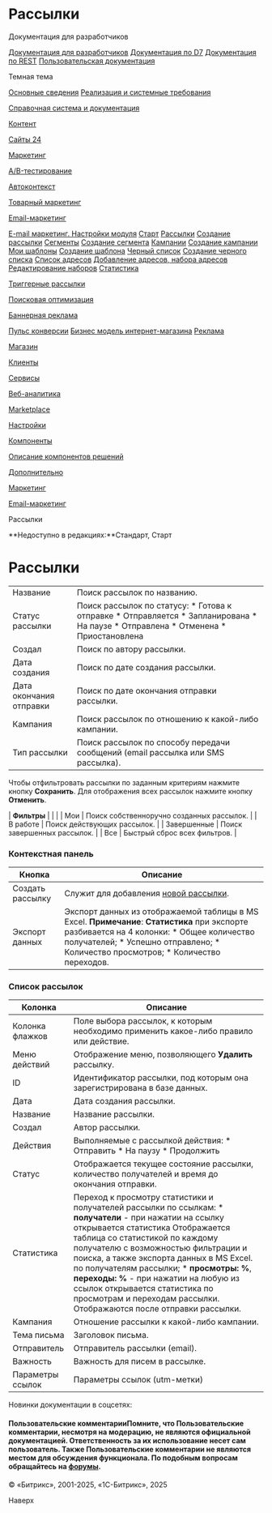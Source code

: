 # Рассылки

Документация для разработчиков

[Документация для разработчиков](https://dev.1c-bitrix.ru/api_help/)
[Документация по D7](https://dev.1c-bitrix.ru/api_d7/)
[Документация по REST](https://dev.1c-bitrix.ru/rest_help/)
[Пользовательская документация](https://dev.1c-bitrix.ru/user_help/)

Темная тема

[Основные сведения](/user_help/index.php)
[Реализация и системные требования](/user_help/reqintro.php)

[Справочная система и документация](/user_help/help/index.php)

[Контент](/user_help/content/index.php)

[Сайты 24](/user_help/sites24/index.php)

[Маркетинг](/user_help/marketing/index.php)

[A/B-тестирование](/user_help/marketing/ab_testing/index.php)

[Автоконтекст](/user_help/marketing/context_adv/index.php)

[Товарный маркетинг](/user_help/marketing/discounts/index.php)

[Email-маркетинг](/user_help/marketing/sender/index.php)

[E-mail маркетинг. Настройки модуля](/user_help/marketing/sender/settings_email_marketing.php)
[Старт](/user_help/marketing/sender/start.php)
[Рассылки](/user_help/marketing/sender/sender_mailing_admin.php)
[Создание рассылки](/user_help/marketing/sender/create.php)
[Сегменты](/user_help/marketing/sender/segments.php)
[Создание сегмента](/user_help/marketing/sender/segment_creation.php)
[Кампании](/user_help/marketing/sender/campaigns.php)
[Создание кампании](/user_help/marketing/sender/campaign_creation.php)
[Мои шаблоны](/user_help/marketing/sender/sender_template_admin.php)
[Создание шаблона](/user_help/marketing/sender/sender_template_edit.php)
[Черный список](/user_help/marketing/sender/black_list.php)
[Создание черного списка](/user_help/marketing/sender/creating_black_list.php)
[Список адресов](/user_help/marketing/sender/sender_contact_admin.php)
[Добавление адресов, набора адресов](/user_help/marketing/sender/sender_contact_import.php)
[Редактирование наборов](/user_help/marketing/sender/editing_sets.php)
[Статистика](/user_help/marketing/sender/sender_statistics.php)

[Триггерные рассылки](/user_help/marketing/triggered_emails/index.php)

[Поисковая оптимизация](/user_help/marketing/seo/index.php)

[Баннерная реклама](/user_help/marketing/advertising/index.php)

[Пульс конверсии](/user_help/marketing/conversion_pulse.php)
[Бизнес модель интернет-магазина](/user_help/marketing/web_store_business_model.php)
[Реклама](/user_help/marketing/ads.php)

[Магазин](/user_help/store/index.php)

[Клиенты](/user_help/clients/index.php)

[Сервисы](/user_help/service/index.php)

[Веб-аналитика](/user_help/statistic/index.php)

[Marketplace](/user_help/marketplace/index.php)

[Настройки](/user_help/settings/index.php)

[Компоненты](/user_help/components/index.php)

[Описание компонентов решений](/user_help/description_decisions/index.php)

[Дополнительно](/user_help/additional/index.php)

[Маркетинг](/user_help/marketing/index.php)

[Email-маркетинг](/user_help/marketing/sender/index.php)

Рассылки

**Недоступно в редакциях:**Стандарт, Старт

# Рассылки

|  |  |
| --- | --- |
| Название | Поиск рассылок по названию. |
| Статус рассылки | Поиск рассылок по статусу:  * Готова к отправке * Отправляется * Запланирована * На паузе * Отправлена * Отменена * Приостановлена |
| Создал | Поиск по автору рассылки. |
| Дата создания | Поиск по дате создания рассылки. |
| Дата окончания отправки | Поиск по дате окончания отправки рассылки. |
| Кампания | Поиск рассылок по отношению к какой-либо кампании. |
| Тип рассылки | Поиск рассылок по способу передачи сообщений (email рассылка или SMS рассылка). |

Чтобы отфильтровать рассылки по заданным критериям нажмите кнопку **Сохранить**. Для отображения всех рассылок нажмите кнопку **Отменить**.

| **Фильтры** | | |
| Мои | Поиск собственноручно созданных рассылок. |
| В работе | Поиск действующих рассылок. |
| Завершенные | Поиск завершенных рассылок. |
| Все | Быстрый сброс всех фильтров. |

### Контекстная панель

| Кнопка | Описание |
| --- | --- |
| Создать рассылку | Служит для добавления [новой рассылки](/user_help/marketing/sender/create.php). |
| Экспорт данных | Экспорт данных из отображаемой таблицы в MS Excel. **Примечание**: **Статистика** при экспорте разбивается на 4 колонки:  * Общее количество получателей; * Успешно отправлено; * Количество просмотров; * Количество переходов. |

### Список рассылок

| Колонка | Описание |
| --- | --- |
| Колонка флажков | Поле выбора рассылок, к которым необходимо применить какое-либо правило или действие. |
| Меню действий | Отображение меню, позволяющего **Удалить** рассылку. |
| ID | Идентификатор рассылки, под которым она зарегистрирована в базе данных. |
| Дата | Дата создания рассылки. |
| Название | Название рассылки. |
| Создал | Автор рассылки. |
| Действия | Выполняемые с рассылкой действия:  * Отправить * На паузу * Продолжить |
| Статус | Отображается текущее состояние рассылки, количество получателей и время до окончания отправки. |
| Статистика | Переход к просмотру статистики и получателей рассылки по ссылкам:  * **получатели** - при нажатии на ссылку открывается   статистика      Отображается таблица со статистикой по каждому получателю с возможностью фильтрации и поиска, а также экспорта данных в MS Excel.   по получателям рассылки; * **просмотры: %**, **переходы: %** - при нажатии на любую из ссылок открывается статистика по просмотрам и переходам рассылки. Отображаются после отправки рассылки. |
| Кампания | Отношение рассылки к какой-либо кампании. |
| Тема письма | Заголовок письма. |
| Отправитель | Отправитель рассылки (email). |
| Важность | Важность для писем в рассылке. |
| Параметры ссылок | Параметры ссылок (utm-метки) |

Новинки документации в соцсетях:

#### Пользовательские комментарииПомните, что Пользовательские комментарии, несмотря на модерацию, не являются официальной документацией. Ответственность за их использование несет сам пользователь. Также Пользовательские комментарии не являются местом для обсуждения функционала. По подобным вопросам обращайтесь на [форумы](http://dev.1c-bitrix.ru/community/forums/group1/).

© «Битрикс», 2001-2025, «1С-Битрикс», 2025

Наверх
